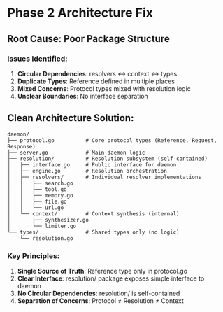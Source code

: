 # Phase 2 Architecture Fix

## Root Cause: Poor Package Structure

### Issues Identified:
1. **Circular Dependencies**: resolvers ↔ context ↔ types
2. **Duplicate Types**: Reference defined in multiple places
3. **Mixed Concerns**: Protocol types mixed with resolution logic
4. **Unclear Boundaries**: No interface separation

## Clean Architecture Solution:

```
daemon/
├── protocol.go          # Core protocol types (Reference, Request, Response)
├── server.go            # Main daemon logic
├── resolution/          # Resolution subsystem (self-contained)
│   ├── interface.go     # Public interface for daemon
│   ├── engine.go        # Resolution orchestration
│   ├── resolvers/       # Individual resolver implementations
│   │   ├── search.go
│   │   ├── tool.go
│   │   ├── memory.go
│   │   ├── file.go
│   │   └── url.go
│   └── context/         # Context synthesis (internal)
│       ├── synthesizer.go
│       └── limiter.go
└── types/               # Shared types only (no logic)
    └── resolution.go
```

### Key Principles:
1. **Single Source of Truth**: Reference type only in protocol.go
2. **Clear Interface**: resolution/ package exposes simple interface to daemon
3. **No Circular Dependencies**: resolution/ is self-contained
4. **Separation of Concerns**: Protocol ≠ Resolution ≠ Context